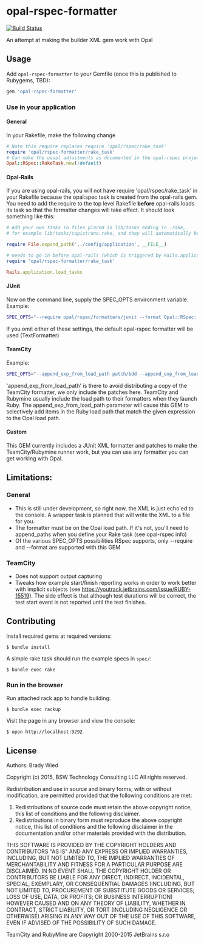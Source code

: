 # opal-rspec-formatter

[![Build Status](http://img.shields.io/travis/wied03/opal-rspec-formatter/master.svg?style=flat)](http://travis-ci.org/wied03/opal-rspec-formatter)

An attempt at making the builder XML gem work with Opal

## Usage

Add `opal-rspec-formatter` to your Gemfile (once this is published to Rubygems, TBD):

```ruby
gem 'opal-rspec-formatter'
```

### Use in your application

#### General

In your Rakefile, make the following change

```ruby
# Note this require replaces require 'opal/rspec/rake_task'
require 'opal/rspec-formatter/rake_task'
# Can make the usual adjustments as documented in the opal-rspec project by supplying a block
Opal::RSpec::RakeTask.new(:default)
```

#### Opal-Rails

If you are using opal-rails, you will not have require 'opal/rspec/rake_task' in your Rakefile because the opal:spec task is created from the opal-rails gem. You need to add the require to the top level Rakefile **before** opal-rails loads its task so that the formatter changes will take effect. It should look something like this:

```ruby
# Add your own tasks in files placed in lib/tasks ending in .rake,
# for example lib/tasks/capistrano.rake, and they will automatically be available to Rake.

require File.expand_path('../config/application', __FILE__)

# needs to go in before opal-rails (which is triggered by Rails.application.load_tasks)
require 'opal/rspec-formatter/rake_task'

Rails.application.load_tasks
```

#### JUnit

Now on the command line, supply the SPEC_OPTS environment variable. Example:

```bash
SPEC_OPTS="--require opal/rspec/formatters/junit --format Opal::RSpec::Formatters::Junit" rake
```

If you omit either of these settings, the default opal-rspec formatter will be used (TextFormatter)

#### TeamCity

Example:
```bash
SPEC_OPTS="--append_exp_from_load_path patch/bdd --append_exp_from_load_path patch/common --require opal/rspec/formatters/teamcity --format Opal::RSpec::Formatters::TeamCity" rake
```

'append_exp_from_load_path' is there to avoid distributing a copy of the TeamCity formatter, we only include the patches here. TeamCity and Rubymine usually include the load path to their formatters when they launch Ruby. The append_exp_from_load_path parameter will cause this GEM to selectively add items in the Ruby load path that match the given expression to the Opal load path.

#### Custom
This GEM currently includes a JUnit XML formatter and patches to make the TeamCity/Rubymine runner work, but you can use any formatter you can get working with Opal.

## Limitations:

### General
* This is still under development, so right now, the XML is just echo'ed to the console. A wrapper task is planned that will write the XML to a file for you.
* The formatter must be on the Opal load path. If it's not, you'll need to append_paths when you define your Rake task (see opal-rspec info)
* Of the various SPEC_OPTS possibilities RSpec supports, only --require and --format are supported with this GEM

### TeamCity
* Does not support output capturing
* Tweaks how example start/finish reporting works in order to work better with implicit subjects (see https://youtrack.jetbrains.com/issue/RUBY-15519). The side effect is that although test durations will be correct, the test start event is not reported until the test finishes.

## Contributing

Install required gems at required versions:

    $ bundle install

A simple rake task should run the example specs in `spec/`:

    $ bundle exec rake

### Run in the browser

Run attached rack app to handle building:

    $ bundle exec rackup

Visit the page in any browser and view the console:

    $ open http://localhost:9292

## License

Authors: Brady Wied

Copyright (c) 2015, BSW Technology Consulting LLC
All rights reserved.

Redistribution and use in source and binary forms, with or without modification, are permitted provided that the following conditions are met:

1. Redistributions of source code must retain the above copyright notice, this list of conditions and the following disclaimer.
2. Redistributions in binary form must reproduce the above copyright notice, this list of conditions and the following disclaimer in the documentation and/or other materials provided with the distribution.

THIS SOFTWARE IS PROVIDED BY THE COPYRIGHT HOLDERS AND CONTRIBUTORS "AS IS" AND ANY EXPRESS OR IMPLIED WARRANTIES, INCLUDING, BUT NOT LIMITED TO, THE IMPLIED WARRANTIES OF MERCHANTABILITY AND FITNESS FOR A PARTICULAR PURPOSE ARE DISCLAIMED. IN NO EVENT SHALL THE COPYRIGHT HOLDER OR CONTRIBUTORS BE LIABLE FOR ANY DIRECT, INDIRECT, INCIDENTAL, SPECIAL, EXEMPLARY, OR CONSEQUENTIAL DAMAGES (INCLUDING, BUT NOT LIMITED TO, PROCUREMENT OF SUBSTITUTE GOODS OR SERVICES; LOSS OF USE, DATA, OR PROFITS; OR BUSINESS INTERRUPTION) HOWEVER CAUSED AND ON ANY THEORY OF LIABILITY, WHETHER IN CONTRACT, STRICT LIABILITY, OR TORT (INCLUDING NEGLIGENCE OR OTHERWISE) ARISING IN ANY WAY OUT OF THE USE OF THIS SOFTWARE, EVEN IF ADVISED OF THE POSSIBILITY OF SUCH DAMAGE.

TeamCity and RubyMine are Copyright 2000-2015 JetBrains s.r.o
